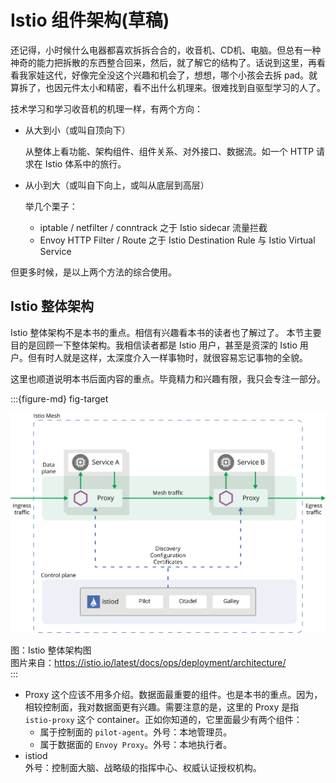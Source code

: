 # Istio 组件架构(草稿)

还记得，小时候什么电器都喜欢拆拆合合的，收音机、CD机、电脑。但总有一种神奇的能力把拆散的东西整合回来，然后，就了解它的结构了。话说到这里，再看看我家娃这代，好像完全没这个兴趣和机会了，想想，哪个小孩会去拆 pad。就算拆了，也因元件太小和精密，看不出什么机理来。很难找到自驱型学习的人了。

技术学习和学习收音机的机理一样，有两个方向：

- 从大到小（或叫自顶向下）

  从整体上看功能、架构组件、组件关系、对外接口、数据流。如一个 HTTP 请求在 Istio 体系中的旅行。

- 从小到大（或叫自下向上，或叫从底层到高层）

  举几个栗子：

  - iptable / netfilter / conntrack 之于 Istio sidecar 流量拦截
  - Envoy HTTP Filter / Route 之于 Istio Destination Rule 与 Istio Virtual Service

但更多时候，是以上两个方法的综合使用。




## Istio 整体架构

Istio 整体架构不是本书的重点。相信有兴趣看本书的读者也了解过了。
本节主要目的是回顾一下整体架构。我相信读者都是 Istio 用户，甚至是资深的 Istio 用户。但有时人就是这样，太深度介入一样事物时，就很容易忘记事物的全貌。  

这里也顺道说明本书后面内容的重点。毕竟精力和兴趣有限，我只会专注一部分。


:::{figure-md} fig-target

<img src="index.assets/istio-arch.svg" alt="Istio 整体架构">

图：Istio 整体架构图  
图片来自：https://istio.io/latest/docs/ops/deployment/architecture/  
:::


- Proxy 
  这个应该不用多介绍。数据面最重要的组件。也是本书的重点。因为，相较控制面，我对数据面更有兴趣。需要注意的是，这里的 Proxy 是指 `istio-proxy` 这个 container。正如你知道的，它里面最少有两个组件：
  - 属于控制面的 `pilot-agent`。外号：本地管理员。
  - 属于数据面的 `Envoy Proxy`。外号：本地执行者。
- istiod  
  外号：控制面大脑、战略级的指挥中心、权威认证授权机构。







